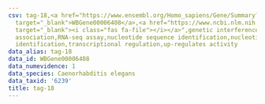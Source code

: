 ```yaml
---
csv: tag-18,<a href="https://www.ensembl.org/Homo_sapiens/Gene/Summary?db=core;g=WBGene00006408"
  target="_blank">WBGene00006408</a>,<a href="https://www.ncbi.nlm.nih.gov/pubmed/27496166"
  target="_blank"><i class="fas fa-file"></i></a>",genetic interference,functional
  association,RNA-seq assay,nucleotide sequence identification,nucleotide sequence
  identification,transcriptional regulation,up-regulates activity
data_alias: tag-18
data_id: WBGene00006408
data_numevidence: 1
data_species: Caenorhabditis elegans
data_taxid: '6239'
title: tag-18
---
```

